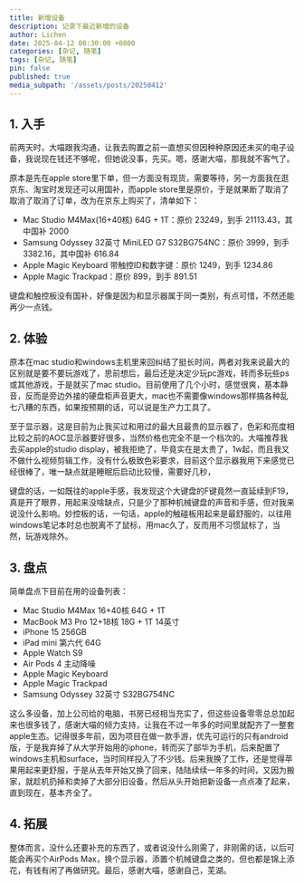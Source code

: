 ```yaml
---
title: 新增设备
description: 记录下最近新增的设备
author: Lichen
date: 2025-04-12 08:30:00 +0800
categories: [杂记, 随笔]
tags: [杂记, 随笔]
pin: false
published: true
media_subpath: '/assets/posts/20250412'
---
```


## 1. 入手

前两天时，大喵跟我沟通，让我去购置之前一直想买但因种种原因还未买的电子设备，我说现在钱还不够呢，但她说没事，先买。嗯，感谢大喵，那我就不客气了。

原本是先在apple store里下单，但一方面没有现货，需要等待，另一方面我在逛京东、淘宝时发现还可以用国补，而apple store里是原价，于是就果断了取消了取消了取消了订单，改为在京东上购买了，清单如下：

- Mac Studio M4Max(16+40核) 64G + 1T：原价 23249，到手 21113.43，其中国补 2000
- Samsung Odyssey 32英寸 MiniLED G7 S32BG754NC：原价 3999，到手 3382.16，其中国补 616.84
- Apple Magic Keyboard 带触控ID和数字键：原价 1249，到手 1234.86
- Apple Magic Trackpad：原价 899，到手 891.51

键盘和触控板没有国补，好像是因为和显示器属于同一类别，有点可惜，不然还能再少一点钱。

## 2. 体验

原本在mac studio和windows主机里来回纠结了挺长时间，两者对我来说最大的区别就是要不要玩游戏了，思前想后，最后还是决定少玩pc游戏，转而多玩些ps或其他游戏，于是就买了mac studio。目前使用了几个小时，感觉很爽，基本静音，反而是旁边外接的硬盘柜声音更大，mac也不需要像windows那样搞各种乱七八糟的东西，如果按预期的话，可以说是生产力工具了。

至于显示器，这是目前为止我买过和用过的最大且最贵的显示器了，色彩和亮度相比较之前的AOC显示器要好很多，当然价格也完全不是一个档次的。大喵推荐我去买apple的studio display，被我拒绝了，毕竟实在是太贵了，1w起，而且我又不做什么视频剪辑工作，没有什么极致色彩要求，目前这个显示器我用下来感觉已经很棒了，唯一缺点就是睡眠后启动比较慢，需要好几秒，

键盘的话，一如既往的apple手感，我发现这个大键盘的F键竟然一直延续到F19，真是开了眼界，用起来没啥缺点，只是少了那种机械键盘的声音和手感，但对我来说没什么影响。妙控板的话，一句话，apple的触碰板用起来是最舒服的，以往用windows笔记本时总也脱离不了鼠标，用mac久了，反而用不习惯鼠标了，当然，玩游戏除外。

## 3. 盘点

简单盘点下目前在用的设备列表：

- Mac Studio M4Max 16+40核 64G + 1T
- MacBook M3 Pro 12+18核 18G + 1T 14英寸
- iPhone 15 256GB
- iPad mini 第六代 64G
- Apple Watch S9
- Air Pods 4 主动降噪
- Apple Magic Keyboard
- Apple Magic Trackpad
- Samsung Odyssey 32英寸 S32BG754NC

这么多设备，加上公司给的电脑，书房已经相当充实了，但这些设备零零总总加起来也很多钱了，感谢大喵的倾力支持，让我在不过一年多的时间里就配齐了一整套apple生态。记得很多年前，因为项目在做一款手游，优先可运行的只有android版，于是我弃掉了从大学开始用的iphone，转而买了部华为手机，后来配置了windows主机和surface，当时同样投入了不少钱。后来我换了工作，还是觉得苹果用起来更舒服，于是从去年开始又换了回来，陆陆续续一年多的时间，又因为搬家，就趁机扔掉和卖掉了大部分旧设备，然后从头开始把新设备一点点凑了起来，直到现在，基本齐全了。

## 4. 拓展

整体而言，没什么还要补充的东西了，或者说没什么刚需了，非刚需的话，以后可能会再买个AirPods Max，换个显示器，添置个机械键盘之类的，但也都是锦上添花，有钱有闲了再做研究。最后，感谢大喵，感谢自己，芜湖。